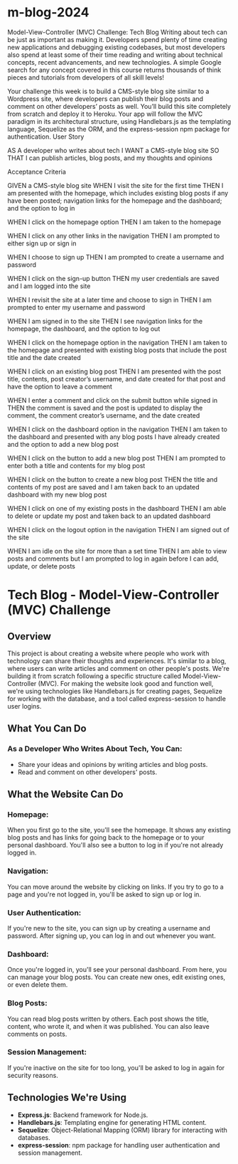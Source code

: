 # m-blog-2024


Model-View-Controller (MVC) Challenge: Tech Blog
Writing about tech can be just as important as making it. Developers spend plenty of time creating new applications and debugging existing codebases, but most developers also spend at least some of their time reading and writing about technical concepts, recent advancements, and new technologies. A simple Google search for any concept covered in this course returns thousands of think pieces and tutorials from developers of all skill levels!

Your challenge this week is to build a CMS-style blog site similar to a Wordpress site, where developers can publish their blog posts and comment on other developers’ posts as well. You’ll build this site completely from scratch and deploy it to Heroku. Your app will follow the MVC paradigm in its architectural structure, using Handlebars.js as the templating language, Sequelize as the ORM, and the express-session npm package for authentication.
User Story

AS A developer who writes about tech
I WANT a CMS-style blog site
SO THAT I can publish articles, blog posts, and my thoughts and opinions

Acceptance Criteria

GIVEN a CMS-style blog site
WHEN I visit the site for the first time
THEN I am presented with the homepage, which includes existing blog posts if any have been posted; navigation links for the homepage and the dashboard; and the option to log in

WHEN I click on the homepage option
THEN I am taken to the homepage

WHEN I click on any other links in the navigation
THEN I am prompted to either sign up or sign in

WHEN I choose to sign up
THEN I am prompted to create a username and password

WHEN I click on the sign-up button
THEN my user credentials are saved and I am logged into the site

WHEN I revisit the site at a later time and choose to sign in
THEN I am prompted to enter my username and password

WHEN I am signed in to the site
THEN I see navigation links for the homepage, the dashboard, and the option to log out

WHEN I click on the homepage option in the navigation
THEN I am taken to the homepage and presented with existing blog posts that include the post title and the date created

WHEN I click on an existing blog post
THEN I am presented with the post title, contents, post creator’s username, and date created for that post and have the option to leave a comment

WHEN I enter a comment and click on the submit button while signed in
THEN the comment is saved and the post is updated to display the comment, the comment creator’s username, and the date created

WHEN I click on the dashboard option in the navigation
THEN I am taken to the dashboard and presented with any blog posts I have already created and the option to add a new blog post

WHEN I click on the button to add a new blog post
THEN I am prompted to enter both a title and contents for my blog post

WHEN I click on the button to create a new blog post
THEN the title and contents of my post are saved and I am taken back to an updated dashboard with my new blog post

WHEN I click on one of my existing posts in the dashboard
THEN I am able to delete or update my post and taken back to an updated dashboard

WHEN I click on the logout option in the navigation
THEN I am signed out of the site

WHEN I am idle on the site for more than a set time
THEN I am able to view posts and comments but I am prompted to log in again before I can add, update, or delete posts



# Tech Blog - Model-View-Controller (MVC) Challenge

## Overview

This project is about creating a website where people who work with technology can share their thoughts and experiences. It's similar to a blog, where users can write articles and comment on other people's posts. We're building it from scratch following a specific structure called Model-View-Controller (MVC). For making the website look good and function well, we're using technologies like Handlebars.js for creating pages, Sequelize for working with the database, and a tool called express-session to handle user logins.

## What You Can Do

### As a Developer Who Writes About Tech, You Can:

- Share your ideas and opinions by writing articles and blog posts.
- Read and comment on other developers' posts.

## What the Website Can Do

### Homepage:

When you first go to the site, you'll see the homepage. It shows any existing blog posts and has links for going back to the homepage or to your personal dashboard. You'll also see a button to log in if you're not already logged in.

### Navigation:

You can move around the website by clicking on links. If you try to go to a page and you're not logged in, you'll be asked to sign up or log in.

### User Authentication:

If you're new to the site, you can sign up by creating a username and password. After signing up, you can log in and out whenever you want.

### Dashboard:

Once you're logged in, you'll see your personal dashboard. From here, you can manage your blog posts. You can create new ones, edit existing ones, or even delete them.

### Blog Posts:

You can read blog posts written by others. Each post shows the title, content, who wrote it, and when it was published. You can also leave comments on posts.

### Session Management:

If you're inactive on the site for too long, you'll be asked to log in again for security reasons.

## Technologies We're Using

- **Express.js**: Backend framework for Node.js.
- **Handlebars.js**: Templating engine for generating HTML content.
- **Sequelize**: Object-Relational Mapping (ORM) library for interacting with databases.
- **express-session**: npm package for handling user authentication and session management.

